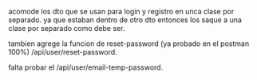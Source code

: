 acomode los dto que se usan para login y registro en unca clase por separado.
  ya que estaban dentro de otro dto entonces los saque a una clase por separado como debe ser.
  
tambien agrege la funcion de reset-password (ya probado en el postman 100%) 
    /api/user/reset-password. 
    
falta probar el /api/user/email-temp-password.
